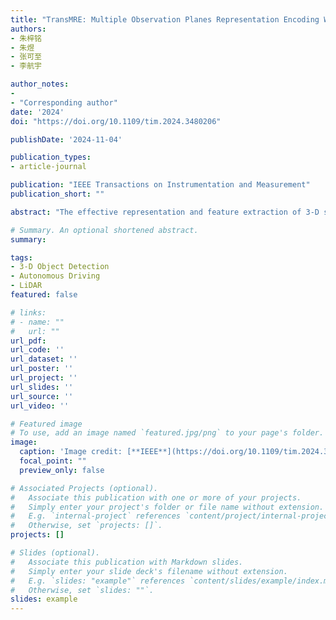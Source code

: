 ```yaml
---
title: "TransMRE: Multiple Observation Planes Representation Encoding With Fully Sparse Voxel Transformers for 3-D Object Detection"
authors:
- 朱梓铭
- 朱煜
- 张可至
- 李航宇

author_notes:
- 
- "Corresponding author"
date: '2024'
doi: "https://doi.org/10.1109/tim.2024.3480206"

publishDate: '2024-11-04'

publication_types:
- article-journal

publication: "IEEE Transactions on Instrumentation and Measurement"
publication_short: ""

abstract: "The effective representation and feature extraction of 3-D scenes from sparse and unstructured point clouds pose a significant challenge in 3-D object detection. In this article, we propose TransMRE, a network that enables fully sparse multiple observation plane feature fusion using LiDAR point clouds as single-modal input. TransMRE achieves this by sparsely factorizing a 3-D voxel scene into three separate observation planes: XY, XZ, and YZ planes. In addition, we propose Observation Plane Sparse Fusion and Interaction to explore the internal relationship between different observation planes. The Transformer mechanism is employed to realize feature attention within a single observation plane and feature attention across multiple observation planes. This recursive application of attention is done during multiple observation plane projection feature aggregation to effectively model the entire 3-D scene. This approach addresses the limitation of insufficient feature representation ability under a single bird’s-eye view (BEV) constructed by extremely sparse point clouds. Furthermore, TransMRE maintains the full sparsity property of the entire network, eliminating the need to convert sparse feature maps into dense feature maps. As a result, it can be effectively applied to LiDAR point cloud data with large scanning ranges, such as Argoverse 2, while ensuring low computational complexity. Extensive experiments were conducted to evaluate the effectiveness of TransMRE, achieving 64.9 mAP and 70.4 NDS on the nuScenes detection benchmark, and 32.3 mAP on the Argoverse 2 detection benchmark. These results demonstrate that our method outperforms state-of-the-art methods."

# Summary. An optional shortened abstract.
summary: 

tags:
- 3-D Object Detection
- Autonomous Driving
- LiDAR
featured: false

# links:
# - name: ""
#   url: ""
url_pdf: 
url_code: ''
url_dataset: ''
url_poster: ''
url_project: ''
url_slides: ''
url_source: ''
url_video: ''

# Featured image
# To use, add an image named `featured.jpg/png` to your page's folder. 
image:
  caption: 'Image credit: [**IEEE**](https://doi.org/10.1109/tim.2024.3480206)'
  focal_point: ""
  preview_only: false

# Associated Projects (optional).
#   Associate this publication with one or more of your projects.
#   Simply enter your project's folder or file name without extension.
#   E.g. `internal-project` references `content/project/internal-project/index.md`.
#   Otherwise, set `projects: []`.
projects: []

# Slides (optional).
#   Associate this publication with Markdown slides.
#   Simply enter your slide deck's filename without extension.
#   E.g. `slides: "example"` references `content/slides/example/index.md`.
#   Otherwise, set `slides: ""`.
slides: example
---
```

